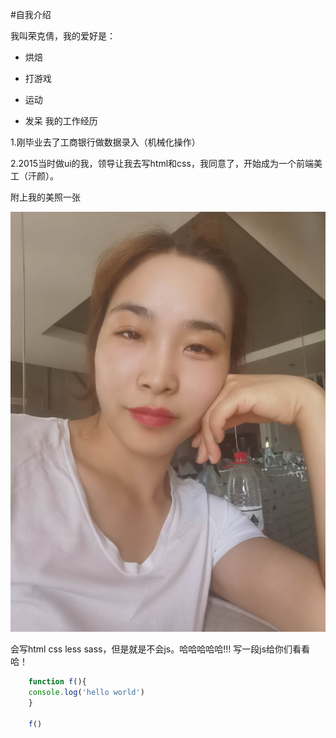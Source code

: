 #自我介绍

我叫荣克倩，我的爱好是：

* 烘焙

* 打游戏

* 运动
* 发呆
我的工作经历

1.刚毕业去了工商银行做数据录入（机械化操作）

2.2015当时做ui的我，领导让我去写html和css，我同意了，开始成为一个前端美工（汗颜）。

附上我的美照一张

![大美女一个](qianer.jpg)

会写html css less sass，但是就是不会js。哈哈哈哈哈!!!
写一段js给你们看看哈！

```javascript
    function f(){
    console.log('hello world')
    }

    f()
```
